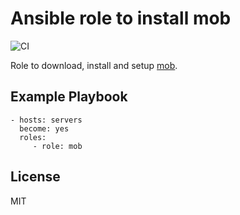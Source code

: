 # Ansible role to install mob

![CI](https://github.com/baztian/ansible-mob/workflows/CI/badge.svg)

Role to download, install and setup [mob](https://mob.sh/).

## Example Playbook

    - hosts: servers
      become: yes
      roles:
         - role: mob

## License

MIT
